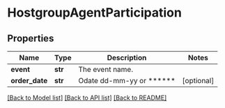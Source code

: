 # HostgroupAgentParticipation

## Properties
Name | Type | Description | Notes
------------ | ------------- | ------------- | -------------
**event** | **str** | The event name. | 
**order_date** | **str** | Odate dd-mm-yy or ****** | [optional] 

[[Back to Model list]](../README.md#documentation-for-models) [[Back to API list]](../README.md#documentation-for-api-endpoints) [[Back to README]](../README.md)

